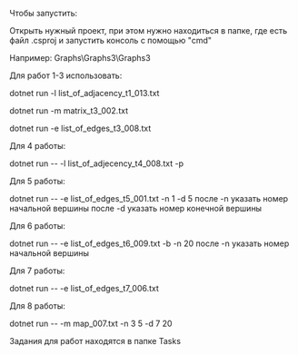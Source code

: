Чтобы запустить:

Открыть нужный проект, при этом нужно находиться в папке, где есть файл .csproj и запустить консоль с помощью "cmd"

Например: Graphs\Graphs3\Graphs3

Для работ 1-3 использовать:

dotnet run -l list_of_adjacency_t1_013.txt

dotnet run -m matrix_t3_002.txt

dotnet run -e list_of_edges_t3_008.txt

Для 4 работы:

dotnet run -- -l list_of_adjecency_t4_008.txt -p

Для 5 работы:

dotnet run -- -e list_of_edges_t5_001.txt -n 1 -d 5
после -n указать номер начальной вершины
после -d указать номер конечной вершины

Для 6 работы:

dotnet run -- -e list_of_edges_t6_009.txt -b -n 20
после -n указать номер начальной вершины

Для 7 работы:

dotnet run -- -e list_of_edges_t7_006.txt

Для 8 работы:

dotnet run -- -m map_007.txt -n 3 5 -d 7 20

Задания для работ находятся в папке Tasks
